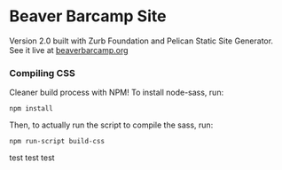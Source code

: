 # Beaver Barcamp Site
Version 2.0 built with Zurb Foundation and Pelican Static Site Generator. See
it live at [beaverbarcamp.org][1]

[1]: http://beaverbarcamp.org

### Compiling CSS

Cleaner build process with NPM! To install node-sass, run:

	npm install

Then, to actually run the script to compile the sass, run:

	npm run-script build-css


test test test
